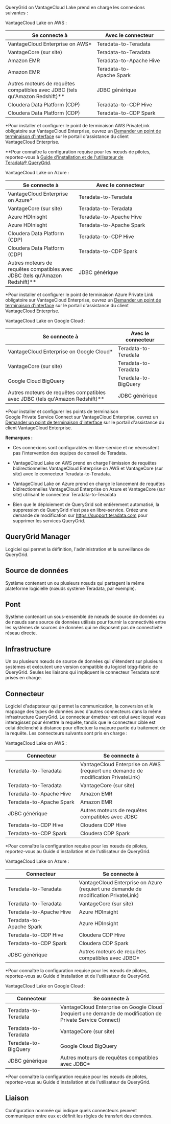 QueryGrid on VantageCloud Lake prend en charge les connexions suivantes :

VantageCloud Lake on AWS :

<table style="width:99%;">
<colgroup>
<col style="width: 44%" />
<col style="width: 55%" />
</colgroup>
<thead>
<tr class="header">
<th>Se connecte à</th>
<th>Avec le connecteur</th>
</tr>
</thead>
<tbody>
<tr class="odd">
<td>VantageCloud Enterprise on AWS*</td>
<td>Teradata-to-Teradata</td>
</tr>
<tr class="even">
<td>VantageCore (sur site)</td>
<td>Teradata-to-Teradata</td>
</tr>
<tr class="odd">
<td>Amazon EMR</td>
<td>Teradata-to-Apache Hive</td>
</tr>
<tr class="even">
<td>Amazon EMR</td>
<td>Teradata-to-Apache Spark</td>
</tr>
<tr class="odd">
<td>Autres moteurs de requêtes compatibles avec JDBC (tels qu'Amazon Redshift)**</td>
<td>JDBC générique</td>
</tr>
<tr class="even">
<td>Cloudera Data Platform (CDP)</td>
<td>Teradata-to-CDP Hive</td>
</tr>
<tr class="odd">
<td>Cloudera Data Platform (CDP)</td>
<td>Teradata-to-CDP Spark</td>
</tr>
</tbody>
</table>

\*Pour installer et configurer le point de terminaison AWS PrivateLink obligatoire sur VantageCloud Enterprise, ouvrez un [Demander un point de terminaison d'interface](yml1671157089031.md) sur le portail d'assistance du client VantageCloud Enterprise.

\*\*Pour connaître la configuration requise pour les nœuds de pilotes, reportez-vous à [Guide d'installation et de l'utilisateur de Teradata® QueryGrid](https://docs.teradata.com/search/books?filters=prodname~%2522Teradata+QueryGrid%2522&sort=last_update).

VantageCloud Lake on Azure :

<table style="width:99%;">
<colgroup>
<col style="width: 44%" />
<col style="width: 55%" />
</colgroup>
<thead>
<tr class="header">
<th>Se connecte à</th>
<th>Avec le connecteur</th>
</tr>
</thead>
<tbody>
<tr class="odd">
<td>VantageCloud Enterprise on Azure*</td>
<td>Teradata-to-Teradata</td>
</tr>
<tr class="even">
<td>VantageCore (sur site)</td>
<td>Teradata-to-Teradata</td>
</tr>
<tr class="odd">
<td>Azure HDInisght</td>
<td>Teradata-to-Apache Hive</td>
</tr>
<tr class="even">
<td>Azure HDInisght</td>
<td>Teradata-to-Apache Spark</td>
</tr>
<tr class="odd">
<td>Cloudera Data Platform (CDP)</td>
<td>Teradata-to-CDP Hive</td>
</tr>
<tr class="even">
<td>Cloudera Data Platform (CDP)</td>
<td>Teradata-to-CDP Spark</td>
</tr>
<tr class="odd">
<td>Autres moteurs de requêtes compatibles avec JDBC (tels qu'Amazon Redshift)**</td>
<td>JDBC générique</td>
</tr>
</tbody>
</table>

\*Pour installer et configurer le point de terminaison Azure Private Link obligatoire sur VantageCloud Enterprise, ouvrez un [Demander un point de terminaison d'interface](yml1671157089031.md) sur le portail d'assistance du client VantageCloud Enterprise.

VantageCloud Lake on Google Cloud :

<table style="width:99%;">
<colgroup>
<col style="width: 44%" />
<col style="width: 55%" />
</colgroup>
<thead>
<tr class="header">
<th>Se connecte à</th>
<th>Avec le connecteur</th>
</tr>
</thead>
<tbody>
<tr class="odd">
<td>VantageCloud Enterprise on Google Cloud*</td>
<td>Teradata-to-Teradata</td>
</tr>
<tr class="even">
<td>VantageCore (sur site)</td>
<td>Teradata-to-Teradata</td>
</tr>
<tr class="odd">
<td>Google Cloud BigQuery</td>
<td>Teradata-to-BigQuery</td>
</tr>
<tr class="even">
<td>Autres moteurs de requêtes compatibles avec JDBC (tels qu'Amazon Redshift)**</td>
<td>JDBC générique</td>
</tr>
</tbody>
</table>

\*Pour installer et configurer les points de terminaison Google Private Service Connect sur VantageCloud Enterprise, ouvrez un [Demander un point de terminaison d'interface](yml1671157089031.md) sur le portail d'assistance du client VantageCloud Enterprise.

**Remarques :**

-   Ces connexions sont configurables en libre-service et ne nécessitent pas l'intervention des équipes de conseil de Teradata.

-   VantageCloud Lake on AWS prend en charge l'émission de requêtes bidirectionnelles VantageCloud Enterprise on AWS et VantageCore (sur site) avec le connecteur Teradata-to-Teradata.

-   VantageCloud Lake on Azure prend en charge le lancement de requêtes bidirectionnelles VantageCloud Enterprise on Azure et VantageCore (sur site) utilisant le connecteur Teradata-to-Teradata

-   Bien que le déploiement de QueryGrid soit entièrement automatisé, la suppression de QueryGrid n'est pas en libre-service. Créez une demande de modification sur <https://support.teradata.com> pour supprimer les services QueryGrid.

QueryGrid Manager
-----------------

Logiciel qui permet la définition, l'administration et la surveillance de QueryGrid.

Source de données
-----------------

Système contenant un ou plusieurs nœuds qui partagent la même plateforme logicielle (nœuds système Teradata, par exemple).

Pont
----

Système contenant un sous-ensemble de nœuds de source de données ou de nœuds sans source de données utilisés pour fournir la connectivité entre les systèmes de sources de données qui ne disposent pas de connectivité réseau directe.

Infrastructure
--------------

Un ou plusieurs nœuds de source de données qui s'étendent sur plusieurs systèmes et exécutent une version compatible du logiciel tdqg-fabric de QueryGrid. Seules les liaisons qui impliquent le connecteur Teradata sont prises en charge.

Connecteur
----------

Logiciel d'adaptateur qui permet la communication, la conversion et le mappage des types de données avec d'autres connecteurs dans la même infrastructure QueryGrid. Le connecteur émetteur est celui avec lequel vous interagissez pour émettre la requête, tandis que le connecteur cible est celui déclenché à distance pour effectuer la majeure partie du traitement de la requête. Les connecteurs suivants sont pris en charge :

VantageCloud Lake on AWS :

<table style="width:99%;">
<colgroup>
<col style="width: 45%" />
<col style="width: 54%" />
</colgroup>
<thead>
<tr class="header">
<th>Connecteur</th>
<th>Se connecte à</th>
</tr>
</thead>
<tbody>
<tr class="odd">
<td>Teradata-to-Teradata</td>
<td>VantageCloud Enterprise on AWS (requiert une demande de modification PrivateLink)</td>
</tr>
<tr class="even">
<td>Teradata-to-Teradata</td>
<td>VantageCore (sur site)</td>
</tr>
<tr class="odd">
<td>Teradata-to-Apache Hive</td>
<td>Amazon EMR</td>
</tr>
<tr class="even">
<td>Teradata-to-Apache Spark</td>
<td>Amazon EMR</td>
</tr>
<tr class="odd">
<td>JDBC générique</td>
<td>Autres moteurs de requêtes compatibles avec JDBC</td>
</tr>
<tr class="even">
<td>Teradata-to-CDP Hive</td>
<td>Cloudera CDP Hive</td>
</tr>
<tr class="odd">
<td>Teradata-to-CDP Spark</td>
<td>Cloudera CDP Spark</td>
</tr>
</tbody>
</table>

\*Pour connaître la configuration requise pour les nœuds de pilotes, reportez-vous au Guide d'installation et de l'utilisateur de QueryGrid.

VantageCloud Lake on Azure :

<table style="width:99%;">
<colgroup>
<col style="width: 45%" />
<col style="width: 54%" />
</colgroup>
<thead>
<tr class="header">
<th>Connecteur</th>
<th>Se connecte à</th>
</tr>
</thead>
<tbody>
<tr class="odd">
<td>Teradata-to-Teradata</td>
<td>VantageCloud Enterprise on Azure (requiert une demande de modification PrivateLink)</td>
</tr>
<tr class="even">
<td>Teradata-to-Teradata</td>
<td>VantageCore (sur site)</td>
</tr>
<tr class="odd">
<td>Teradata-to-Apache Hive</td>
<td>Azure HDInsight</td>
</tr>
<tr class="even">
<td>Teradata-to-Apache Spark</td>
<td>Azure HDInsight</td>
</tr>
<tr class="odd">
<td>Teradata-to-CDP Hive</td>
<td>Cloudera CDP Hive</td>
</tr>
<tr class="even">
<td>Teradata-to-CDP Spark</td>
<td>Cloudera CDP Spark</td>
</tr>
<tr class="odd">
<td>JDBC générique</td>
<td>Autres moteurs de requêtes compatibles avec JDBC*</td>
</tr>
</tbody>
</table>

\*Pour connaître la configuration requise pour les nœuds de pilotes, reportez-vous au Guide d'installation et de l'utilisateur de QueryGrid.

VantageCloud Lake on Google Cloud :

<table style="width:99%;">
<colgroup>
<col style="width: 45%" />
<col style="width: 54%" />
</colgroup>
<thead>
<tr class="header">
<th>Connecteur</th>
<th>Se connecte à</th>
</tr>
</thead>
<tbody>
<tr class="odd">
<td>Teradata-to-Teradata</td>
<td>VantageCloud Enterprise on Google Cloud (requiert une demande de modification de Private Service Connect)</td>
</tr>
<tr class="even">
<td>Teradata-to-Teradata</td>
<td>VantageCore (sur site)</td>
</tr>
<tr class="odd">
<td>Teradata-to-BigQuery</td>
<td>Google Cloud BigQuery</td>
</tr>
<tr class="even">
<td>JDBC générique</td>
<td>Autres moteurs de requêtes compatibles avec JDBC*</td>
</tr>
</tbody>
</table>

\*Pour connaître la configuration requise pour les nœuds de pilotes, reportez-vous au Guide d'installation et de l'utilisateur de QueryGrid.

Liaison
-------

Configuration nommée qui indique quels connecteurs peuvent communiquer entre eux et définit les règles de transfert des données.
